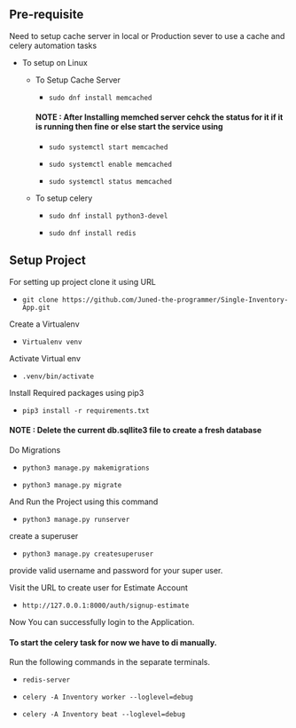 
## Pre-requisite

Need to setup cache server in local or Production sever to use a cache and celery automation tasks

* To setup on Linux

    - To Setup Cache Server

        - ` sudo dnf install memcached `

        #### NOTE : After Installing memched server cehck the status for it if it is running then fine or else start the service using

        - ` sudo systemctl start memcached `

        - ` sudo systemctl enable memcached `

        - ` sudo systemctl status memcached `
    
    - To setup celery

        - ` sudo dnf install python3-devel `

        - ` sudo dnf install redis `

## Setup Project

For setting up project clone it using URL

- ` git clone https://github.com/Juned-the-programmer/Single-Inventory-App.git `

Create a Virtualenv

- ` Virtualenv venv `

Activate Virtual env

- ` .venv/bin/activate `

Install Required packages using pip3

- ` pip3 install -r requirements.txt `

#### NOTE : Delete the current db.sqllite3 file to create a fresh database

Do Migrations 

- ` python3 manage.py makemigrations `

- ` python3 manage.py migrate `

And Run the Project using this command

- ` python3 manage.py runserver `

create a superuser 

- ` python3 manage.py createsuperuser ` 

provide valid username and password for your super user.

Visit the URL to create user for Estimate Account

- ` http://127.0.0.1:8000/auth/signup-estimate `

Now You can successfully login to the Application.

#### To start the celery task for now we have to di manually.

Run the following commands in the separate terminals.

- ` redis-server `

- ` celery -A Inventory worker --loglevel=debug `

- ` celery -A Inventory beat --loglevel=debug `